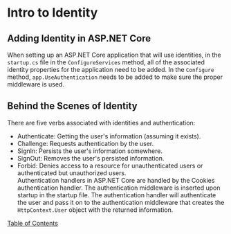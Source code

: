 # Intro to Identity

## Adding Identity in ASP.NET Core
When setting up an ASP.NET Core application that will use identities, in the `startup.cs` file in the `ConfigureServices` method, all of the associated identity properties for the application need to be added. In the `Configure` method, `app.UseAuthentication` needs to be added to make sure the proper middleware is used. 

## Behind the Scenes of Identity
There are five verbs associated with identities and authentication:</br>
- Authenticate: Getting the user's information (assuming it exists).
- Challenge: Requests authentication by the user.
- SignIn: Persists the user's information somewhere.
- SignOut: Removes the user's persisted information.
- Forbid: Denies access to a resource for unauthenticated users or authenticated but unauthorized users.</br>
Authentication handlers in ASP.NET Core are handled by the Cookies authentication handler. The authentication middleware is inserted upon startup in the startup file. The authentication handler will authenticate the user and pass it on to the authentication middleware that creates the `HttpContext.User` object with the returned information.



[Table of Contents](../README.md)
